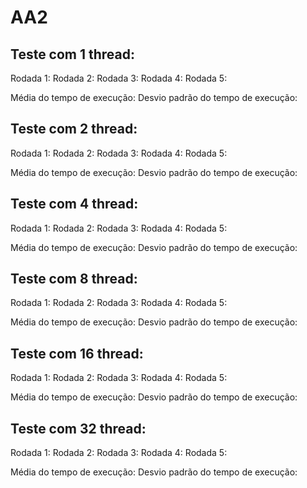 # AA2

## Teste com 1 thread:

Rodada 1: 
Rodada 2: 
Rodada 3: 
Rodada 4: 
Rodada 5: 

Média do tempo de execução:
Desvio padrão do tempo de execução:

## Teste com 2 thread:

Rodada 1: 
Rodada 2: 
Rodada 3: 
Rodada 4: 
Rodada 5: 

Média do tempo de execução:
Desvio padrão do tempo de execução:

## Teste com 4 thread: 

Rodada 1: 
Rodada 2: 
Rodada 3: 
Rodada 4: 
Rodada 5:

Média do tempo de execução:
Desvio padrão do tempo de execução:

## Teste com 8 thread: 

Rodada 1: 
Rodada 2: 
Rodada 3: 
Rodada 4: 
Rodada 5: 

Média do tempo de execução:
Desvio padrão do tempo de execução:

## Teste com 16 thread: 

Rodada 1: 
Rodada 2: 
Rodada 3: 
Rodada 4: 
Rodada 5: 

Média do tempo de execução:
Desvio padrão do tempo de execução:

## Teste com 32 thread: 

Rodada 1: 
Rodada 2: 
Rodada 3: 
Rodada 4: 
Rodada 5: 

Média do tempo de execução:
Desvio padrão do tempo de execução:
